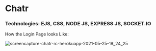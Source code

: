 # Chatr

### Technologies: EJS, CSS, NODE JS, EXPRESS JS, SOCKET.IO

How the Login Page looks Like: 

![screencapture-chatr-rc-herokuapp-2021-05-25-18_24_25](https://user-images.githubusercontent.com/83709983/119501697-bb441280-bd86-11eb-8e68-96f8a337e035.jpg)


